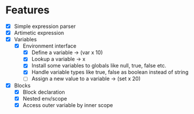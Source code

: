 # Features

- [X] Simple expression parser
- [X] Artimetic expression
- [X] Variables
  - [X] Environment interface
    - [X] Define a variable -> (var x 10)
    - [X] Lookup a variable -> x
    - [X] Install some variables to globals like null, true, false etc.
    - [X] Handle variable types like true, false as boolean instead of string
    - [ ] Assign a new value to a variable -> (set x 20)
- [X] Blocks
  - [X] Block declaration
  - [X] Nested env/scope
  - [X] Access outer variable by inner scope